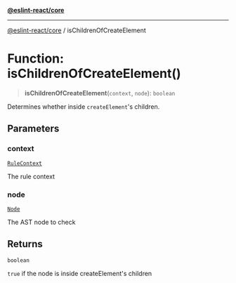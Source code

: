 [**@eslint-react/core**](../README.md)

***

[@eslint-react/core](../README.md) / isChildrenOfCreateElement

# Function: isChildrenOfCreateElement()

> **isChildrenOfCreateElement**(`context`, `node`): `boolean`

Determines whether inside `createElement`'s children.

## Parameters

### context

[`RuleContext`](../-internal-/type-aliases/RuleContext.md)

The rule context

### node

[`Node`](../-internal-/type-aliases/Node.md)

The AST node to check

## Returns

`boolean`

`true` if the node is inside createElement's children
